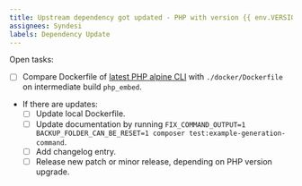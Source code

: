 ```yaml
---
title: Upstream dependency got updated - PHP with version {{ env.VERSION }}
assignees: Syndesi
labels: Dependency Update
---
```


Open tasks:

- [ ] Compare Dockerfile of [latest PHP alpine CLI](https://github.com/docker-library/php/tree/master/8.4/alpine3.21/cli) with `./docker/Dockerfile` on intermediate build `php_embed`.
- If there are updates:
  - [ ] Update local Dockerfile.
  - [ ] Update documentation by running `FIX_COMMAND_OUTPUT=1 BACKUP_FOLDER_CAN_BE_RESET=1 composer test:example-generation-command`.
  - [ ] Add changelog entry.
  - [ ] Release new patch or minor release, depending on PHP version upgrade.
